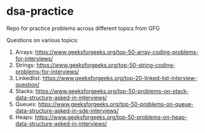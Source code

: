 # dsa-practice
Repo for practice problems across different topics from GFG

Questions on various topics:
1.  Arrays: https://www.geeksforgeeks.org/top-50-array-coding-problems-for-interviews/
2.  Strings: https://www.geeksforgeeks.org/top-50-string-coding-problems-for-interviews/
3.  Linkedlist: https://www.geeksforgeeks.org/top-20-linked-list-interview-question/
4.  Stacks: https://www.geeksforgeeks.org/top-50-problems-on-stack-data-structure-asked-in-interviews/
5.  Queues: https://www.geeksforgeeks.org/top-50-problems-on-queue-data-structure-asked-in-sde-interviews/
6.  Heaps: https://www.geeksforgeeks.org/top-50-problems-on-heap-data-structure-asked-in-interviews/
